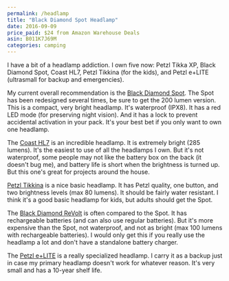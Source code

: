 ```yaml
---
permalink: /headlamp
title: "Black Diamond Spot Headlamp"
date: 2016-09-09
price_paid: $24 from Amazon Warehouse Deals
asin: B011K7J69M
categories: camping
---
```


I have a bit of a headlamp addiction. I own five now: Petzl Tikka XP, Black
Diamond Spot, Coast HL7, Petzl Tikkina (for the kids), and Petzl e+LITE
(ultrasmall for backup and emergencies).

My current overall recommendation is the [Black Diamond Spot](http://amzn.to/2ccDPE8). 
The Spot has been redesigned several times, be sure to get the 200 lumen
version. This is a compact, very bright headlamp. It's waterproof (IPX8). It
has a red LED mode (for preserving night vision). And it has a lock to prevent
accidental activation in your pack. It's your best bet if you only want to own
one headlamp.

The [Coast HL7](http://amzn.to/2cloSgG) is an incredible headlamp. It is
extremely bright (285 lumens).  It's the easiest to use of all the headlamps I
own. But it's not waterproof, some people may not like the battery box on the
back (it doesn't bug me), and battery life is short when the brightness is
turned up. But this one's great for projects around the house.

[Petzl Tikkina](http://amzn.to/2cud26U) is a nice basic headlamp. It has Petzl
quality, one button, and two brightness levels (max 80 lumens). It should be
fairly water resistant. I think it's a good basic headlamp for kids, but adults
should get the Spot.

The [Black Diamond ReVolt](http://amzn.to/2c8OIZo) is often compared to the
Spot. It has rechargeable batteries (and can also use regular batteries). But
it's more expensive than the Spot, not waterproof, and not as bright (max 100
lumens with rechargeable batteries). I would only get this if you really use the headlamp a lot and don't have a standalone battery charger.

The [Petzl e+LITE](http://amzn.to/2cuj5oE) is a really specialized headlamp. I
carry it as a backup just in case my primary headlamp doesn't work for whatever
reason. It's very small and has a 10-year shelf life.

